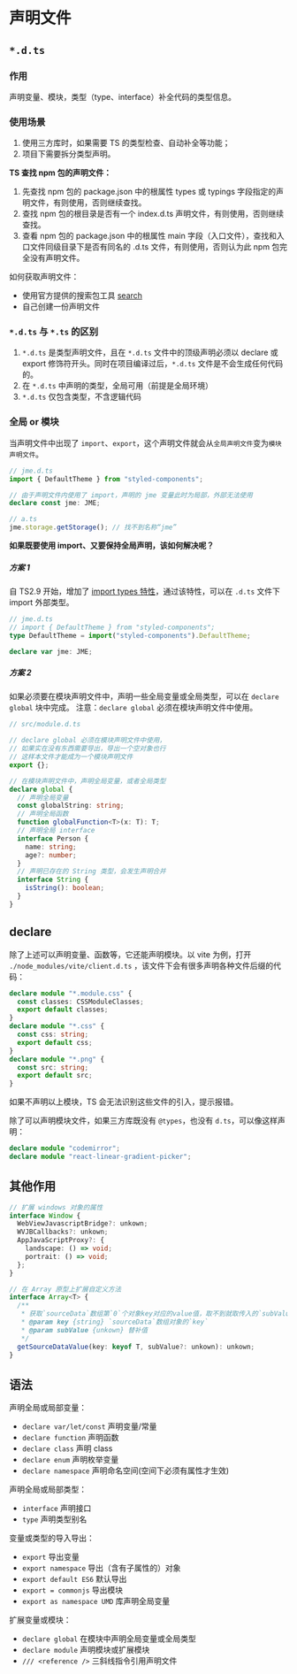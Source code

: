 # 声明文件

## `*.d.ts`

### 作用

声明变量、模块，类型（type、interface）补全代码的类型信息。

### 使用场景

1. 使用三方库时，如果需要 TS 的类型检查、自动补全等功能；
2. 项目下需要拆分类型声明。

**TS 查找 npm 包的声明文件：**

1. 先查找 npm 包的 package.json 中的根属性 types 或 typings 字段指定的声明文件，有则使用，否则继续查找。
2. 查找 npm 包的根目录是否有一个 index.d.ts 声明文件，有则使用，否则继续查找。
3. 查看 npm 包的 package.json 中的根属性 main 字段（入口文件），查找和入口文件同级目录下是否有同名的 .d.ts 文件，有则使用，否则认为此 npm 包完全没有声明文件。

如何获取声明文件：

- 使用官方提供的搜索包工具 [search](https://www.typescriptlang.org/dt/search?search=)
- 自己创建一份声明文件

### `*.d.ts` 与 `*.ts` 的区别

1. `*.d.ts` 是类型声明文件，且在 `*.d.ts` 文件中的顶级声明必须以 declare 或 export 修饰符开头。同时在项目编译过后，`*.d.ts` 文件是不会生成任何代码的。
2. 在 `*.d.ts` 中声明的类型，全局可用（前提是全局环境）
3. `*.d.ts` 仅包含类型，不含逻辑代码

### 全局 or 模块

当声明文件中出现了 `import`、`export`，这个声明文件就会从`全局声明文件`变为`模块声明文件`。

```ts
// jme.d.ts
import { DefaultTheme } from "styled-components";

// 由于声明文件内使用了 import，声明的 jme 变量此时为局部，外部无法使用
declare const jme: JME;

// a.ts
jme.storage.getStorage(); // 找不到名称“jme”
```

**如果既要使用 import、又要保持全局声明，该如何解决呢？**

##### 方案 1

自 TS2.9 开始，增加了 [import types 特性](https://www.typescriptlang.org/docs/handbook/release-notes/typescript-2-9.html#import-types)，通过该特性，可以在 `.d.ts` 文件下 import 外部类型。

```ts
// jme.d.ts
// import { DefaultTheme } from "styled-components";
type DefaultTheme = import("styled-components").DefaultTheme;

declare var jme: JME;
```

##### 方案 2

如果必须要在模块声明文件中，声明一些全局变量或全局类型，可以在 `declare global` 块中完成。
注意：`declare global` 必须在模块声明文件中使用。

```ts
// src/module.d.ts

// declare global 必须在模块声明文件中使用，
// 如果实在没有东西需要导出，导出一个空对象也行
// 这样本文件才能成为一个模块声明文件
export {};

// 在模块声明文件中，声明全局变量，或者全局类型
declare global {
  // 声明全局变量
  const globalString: string;
  // 声明全局函数
  function globalFunction<T>(x: T): T;
  // 声明全局 interface
  interface Person {
    name: string;
    age?: number;
  }
  // 声明已存在的 String 类型，会发生声明合并
  interface String {
    isString(): boolean;
  }
}
```

## declare

除了上述可以声明变量、函数等，它还能声明模块。以 vite 为例，打开 `./node_modules/vite/client.d.ts` ，该文件下会有很多声明各种文件后缀的代码：

```ts
declare module "*.module.css" {
  const classes: CSSModuleClasses;
  export default classes;
}
declare module "*.css" {
  const css: string;
  export default css;
}
declare module "*.png" {
  const src: string;
  export default src;
}
```

如果不声明以上模块，TS 会无法识别这些文件的引入，提示报错。

除了可以声明模块文件，如果三方库既没有 `@types`，也没有 `d.ts`，可以像这样声明：

```ts
declare module "codemirror";
declare module "react-linear-gradient-picker";
```

## 其他作用

```ts
// 扩展 windows 对象的属性
interface Window {
  WebViewJavascriptBridge?: unkown;
  WVJBCallbacks?: unkown;
  AppJavaScriptProxy?: {
    landscape: () => void;
    portrait: () => void;
  };
}

// 在 Array 原型上扩展自定义方法
interface Array<T> {
  /**
   * 获取`sourceData`数组第`0`个对象key对应的value值，取不到就取传入的`subValue`
   * @param key {string} `sourceData`数组对象的`key`
   * @param subValue {unkown} 替补值
   */
  getSourceDataValue(key: keyof T, subValue?: unkown): unkown;
}
```

## 语法

声明全局或局部变量：

- `declare var/let/const` 声明变量/常量
- `declare function` 声明函数
- `declare class` 声明 class
- `declare enum` 声明枚举变量
- `declare namespace` 声明命名空间(空间下必须有属性才生效)

声明全局或局部类型：

- `interface` 声明接口
- `type` 声明类型别名

变量或类型的导入导出：

- `export` 导出变量
- `export namespace` 导出（含有子属性的）对象
- `export default ES6` 默认导出
- `export = commonjs` 导出模块
- `export as namespace UMD` 库声明全局变量

扩展变量或模块：

- `declare global` 在模块中声明全局变量或全局类型
- `declare module` 声明模块或扩展模块
- `/// <reference />` 三斜线指令引用声明文件
